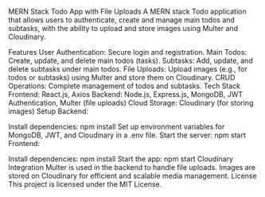 MERN Stack Todo App with File Uploads
A MERN stack Todo application that allows users to authenticate, create and manage main todos and subtasks, with the ability to upload and store images using Multer and Cloudinary.

Features
User Authentication: Secure login and registration.
Main Todos: Create, update, and delete main todos (tasks).
Subtasks: Add, update, and delete subtasks under main todos.
File Uploads: Upload images (e.g., for todos or subtasks) using Multer and store them on Cloudinary.
CRUD Operations: Complete management of todos and subtasks.
Tech Stack
Frontend: React.js, Axios
Backend: Node.js, Express.js, MongoDB, JWT Authentication, Multer (file uploads)
Cloud Storage: Cloudinary (for storing images)
Setup
Backend:

Install dependencies: npm install
Set up environment variables for MongoDB, JWT, and Cloudinary in a .env file.
Start the server: npm start
Frontend:

Install dependencies: npm install
Start the app: npm start
Cloudinary Integration
Multer is used in the backend to handle file uploads.
Images are stored on Cloudinary for efficient and scalable media management.
License
This project is licensed under the MIT License.
